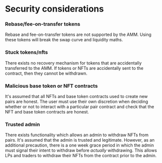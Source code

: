 # Security considerations

### Rebase/fee-on-transfer tokens

Rebase and fee-on-transfer tokens are not supported by the AMM.
Using these tokens will break the swap curve and liquidity maths.

### Stuck tokens/nfts

There exists no recovery mechanism for tokens that are accidentally transferred to the AMM.
If tokens or NFTs are accidentally sent to the contract, then they cannot be withdrawn.

### Malicious base token or NFT contracts

It's assumed that all NFTs and base token contracts used to create new pairs are honest.
The user must use their own discretion when deciding whether or not to interact with a particular pair contract and check that the NFT and base token contracts are honest.

### Trusted admin

There exists functionality which allows an admin to withdraw NFTs from pairs.
It's assumed that the admin is trusted and legitimate. However, as an additional precaution, there is a one week grace period in which the admin must signal their intent to withdraw before _actually_ withdrawing.
This allows LPs and traders to withdraw their NFTs from the contract prior to the admin.
